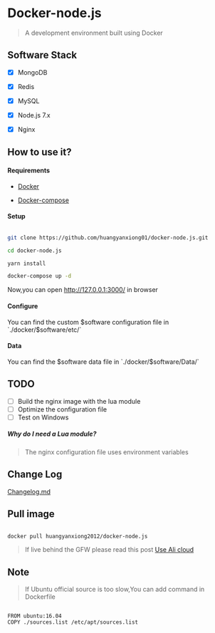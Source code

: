 # Docker-node.js

> A development environment built using Docker
 
## Software Stack
- [x] MongoDB
- [x] Redis
- [x] MySQL
- [x] Node.js 7.x
- [x] Nginx



## How to use it?

#### Requirements

- [Docker](https://www.docker.com/)

- [Docker-compose](https://github.com/docker/compose/releases)

#### Setup

```bash

git clone https://github.com/huangyanxiong01/docker-node.js.git

cd docker-node.js

yarn install

docker-compose up -d

```

Now,you can open http://127.0.0.1:3000/ in browser

#### Configure 

You can find the custom $software configuration file in `./docker/$software/etc/`


#### Data

You can find the  $software data file in `./docker/$software/Data/`

## TODO

- [ ] Build the nginx image with the lua module
- [ ] Optimize the configuration file
- [ ] Test on Windows

##### Why do I need a Lua module?

> The nginx configuration file uses environment variables





## Change Log
[Changelog.md](changelog.md)



## Pull image

```

docker pull huangyanxiong2012/docker-node.js

```


>If live behind the GFW please read this post [Use Ali cloud](http://www.myfreax.com/use-aliyun-mirror-acceleration-on-docker/)

## Note

> If Ubuntu official source is too slow,You can add command in Dockerfile

```

FROM ubuntu:16.04
COPY ./sources.list /etc/apt/sources.list

```